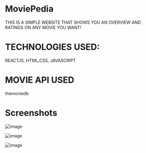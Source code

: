 # MoviePedia
THIS IS A SIMPLE WEBSITE THAT SHOWS YOU AN OVERVIEW AND RATINGS ON ANY MOVIE YOU WANT!

# TECHNOLOGIES USED:
REACTJS, HTML,CSS, JAVASCRIPT

# MOVIE API USED
themoviedb

# Screenshots
![image](https://user-images.githubusercontent.com/66993478/153001442-8d0df45a-0fc9-41d8-87ec-dd7f7c8a595e.png)

![image](https://user-images.githubusercontent.com/66993478/153001472-e1bdcc69-d0e7-47b8-ad40-df3022975a3f.png)

![image](https://user-images.githubusercontent.com/66993478/153001523-87085fd5-b5f8-4642-93e7-a7165b08e9aa.png)


